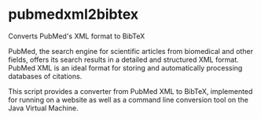 # pubmedxml2bibtex
Converts PubMed's XML format to BibTeX

PubMed, the search engine for scientific articles from biomedical and other fields, offers its search results in a detailed and structured XML format. PubMed XML is an ideal format for storing and automatically processing databases of citations.

This script provides a converter from PubMed XML to BibTeX, implemented for running on a website as well as a command line conversion tool on the Java Virtual Machine.
